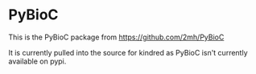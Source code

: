 # PyBioC

This is the PyBioC package from https://github.com/2mh/PyBioC

It is currently pulled into the source for kindred as PyBioC isn't currently available on pypi.

